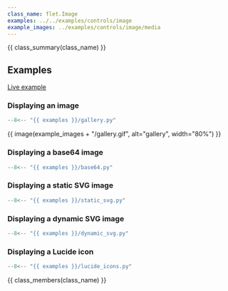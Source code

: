 ```yaml
---
class_name: flet.Image
examples: ../../examples/controls/image
example_images: ../examples/controls/image/media
---
```


{{ class_summary(class_name) }}

## Examples

[Live example](https://flet-controls-gallery.fly.dev/displays/image)

### Displaying an image

```python
--8<-- "{{ examples }}/gallery.py"
```

{{ image(example_images + "/gallery.gif", alt="gallery", width="80%") }}


### Displaying a base64 image

```python
--8<-- "{{ examples }}/base64.py"
```

### Displaying a static SVG image

```python
--8<-- "{{ examples }}/static_svg.py"
```

### Displaying a dynamic SVG image

```python
--8<-- "{{ examples }}/dynamic_svg.py"
```

### Displaying a Lucide icon

```python
--8<-- "{{ examples }}/lucide_icons.py"
```

{{ class_members(class_name) }}
